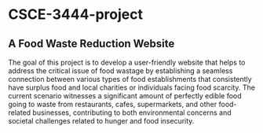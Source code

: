 # CSCE-3444-project

## A Food Waste Reduction Website
The goal of this project is to develop a user-friendly website that helps to address the critical issue of food wastage by establishing a seamless connection between various types of food establishments that consistently have surplus food and local charities or individuals facing food scarcity. The current scenario witnesses a significant amount of perfectly edible food going to waste from restaurants, cafes, supermarkets, and other food-related businesses, contributing to both environmental concerns and societal challenges related to hunger and food insecurity.
